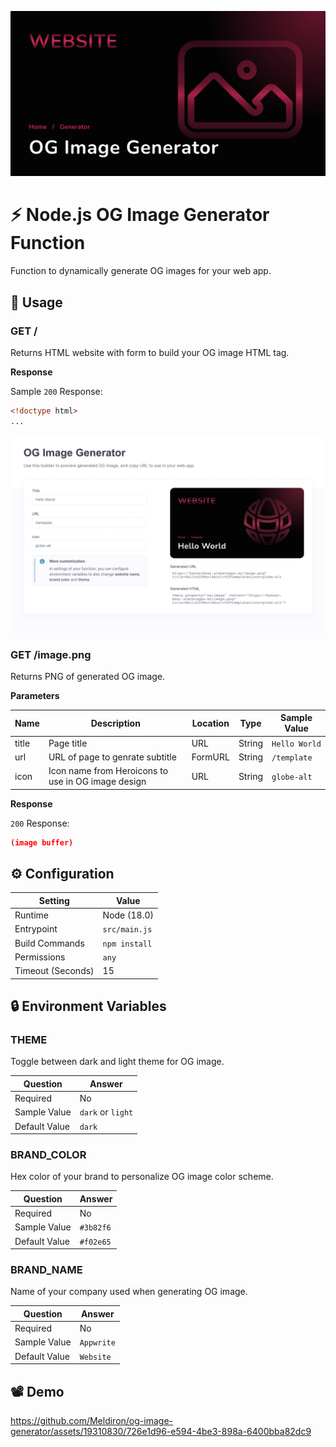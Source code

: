 ![Cover](docs/og-image.png)

# ⚡ Node.js OG Image Generator Function

Function to dynamically generate OG images for your web app.

## 🧰 Usage

### GET /

Returns HTML website with form to build your OG image HTML tag.

**Response**

Sample `200` Response:

```html
<!doctype html>
...
```

![HTML page](docs/builder.png)

### GET /image.png

Returns PNG of generated OG image.

**Parameters**

| Name   | Description                       | Location   | Type   | Sample Value                     |
| ------ | --------------------------------- | ---------- | ------ | -------------------------------- |
| title | Page title | URL | String | `Hello World`   |
| url | URL of page to genrate subtitle  | FormURL | String | `/template` |
| icon | Icon name from Heroicons to use in OG image design  | URL | String | `globe-alt` |

**Response**

`200` Response:

```json
(image buffer)
```

## ⚙️ Configuration

| Setting           | Value         |
| ----------------- | ------------- |
| Runtime           | Node (18.0)   |
| Entrypoint        | `src/main.js` |
| Build Commands    | `npm install` |
| Permissions       | `any`         |
| Timeout (Seconds) | 15            |

## 🔒 Environment Variables

### THEME

Toggle between dark and light theme for OG image.

| Question      | Answer            |
| ------------- | ----------------- |
| Required      | No                |
| Sample Value  | `dark` or `light` |
| Default Value | `dark`            |

### BRAND_COLOR

Hex color of your brand to personalize OG image color scheme.

| Question      | Answer    |
| ------------- | --------- |
| Required      | No        |
| Sample Value  | `#3b82f6` |
| Default Value | `#f02e65` |

### BRAND_NAME

Name of your company used when generating OG image.

| Question      | Answer     |
| ------------- | ---------- |
| Required      | No         |
| Sample Value  | `Appwrite` |
| Default Value | `Website`  |

## 📽️ Demo

https://github.com/Meldiron/og-image-generator/assets/19310830/726e1d96-e594-4be3-898a-6400bba82dc9
